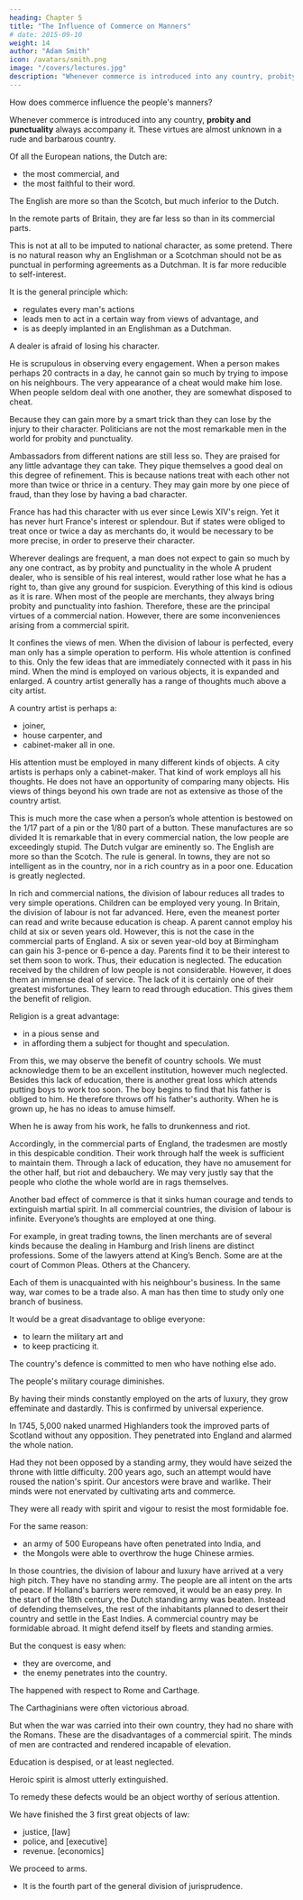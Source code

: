 ```yaml
---
heading: Chapter 5
title: "The Influence of Commerce on Manners"
# date: 2015-09-10
weight: 14
author: "Adam Smith"
icon: /avatars/smith.png
image: "/covers/lectures.jpg"
description: "Whenever commerce is introduced into any country, probity and punctuality always accompany it. These virtues are almost unknown in a rude and barbarous country"
---
```




How does commerce influence the people's manners?

Whenever commerce is introduced into any country, **probity and punctuality** always accompany it. These virtues are almost unknown in a rude and barbarous country.

Of all the European nations, the Dutch are:
- the most commercial, and
- the most faithful to their word.

The English are more so than the Scotch, but much inferior to the Dutch.

In the remote parts of Britain, they are far less so than in its commercial parts.

This is not at all to be imputed to national character, as some pretend.
There is no natural reason why an Englishman or a Scotchman should not be as punctual in performing agreements as a Dutchman.
It is far more reducible to self-interest.

It is the general principle which:
- regulates every man's actions
- leads men to act in a certain way from views of advantage, and
- is as deeply implanted in an Englishman as a Dutchman.

A dealer is afraid of losing his character.

He is scrupulous in observing every engagement.
When a person makes perhaps 20 contracts in a day, he cannot gain so much by trying to impose on his neighbours.
The very appearance of a cheat would make him lose.
When people seldom deal with one another, they are somewhat disposed to cheat.

Because they can gain more by a smart trick than they can lose by the injury to their character.
Politicians are not the most remarkable men in the world for probity and punctuality.

Ambassadors from different nations are still less so.
They are praised for any little advantage they can take.
They pique themselves a good deal on this degree of refinement.
This is because nations treat with each other not more than twice or thrice in a century.
They may gain more by one piece of fraud, than they lose by having a bad character.

France has had this character with us ever since Lewis XIV's reign.
Yet it has never hurt France's interest or splendour.
But if states were obliged to treat once or twice a day as merchants do, it would be necessary to be more precise, in order to preserve their character.

Wherever dealings are frequent, a man does not expect to gain so much by any one contract, as by probity and punctuality in the whole 
A prudent dealer, who is sensible of his real interest, would rather lose what he has a right to, than give any ground for suspicion.
Everything of this kind is odious as it is rare.
When most of the people are merchants, they always bring probity and punctuality into fashion.
Therefore, these are the principal virtues of a commercial nation.
However, there are some inconveniences arising from a commercial spirit.

It confines the views of men.
When the division of labour is perfected, every man only has a simple operation to perform.
His whole attention is confined to this.
Only the few ideas that are immediately connected with it pass in his mind.
When the mind is employed on various objects, it is expanded and enlarged.
A country artist generally has a range of thoughts much above a city artist.

A country artist is perhaps a:
- joiner,
- house carpenter, and
- cabinet-maker all in one.

His attention must be employed in many different kinds of objects.
A city artists is perhaps only a cabinet-maker.
That kind of work employs all his thoughts.
He does not have an opportunity of comparing many objects.
His views of things beyond his own trade are not as extensive as those of the country artist.

This is much more the case when a person’s whole attention is bestowed on the 1/17 part of a pin or the 1/80 part of a button.
These manufactures are so divided
It is remarkable that in every commercial nation, the low people are exceedingly stupid.
The Dutch vulgar are eminently so.
The English are more so than the Scotch.
The rule is general.
In towns, they are not so intelligent as in the country, nor in a rich country as in a poor one.
Education is greatly neglected.

In rich and commercial nations, the division of labour reduces all trades to very simple operations.
Children can be employed  very young.
In Britain, the division of labour is not far advanced.
Here, even the meanest porter can read and write because education is cheap.
A parent cannot employ his child at six or seven years old.
However, this is not the case in the commercial parts of England.
A six or seven year-old boy at Birmingham can gain his 3-pence or 6-pence a day.
Parents find it to be their interest to set them soon to work.
Thus, their education is neglected.
The education received by the children of low people is not considerable.
However, it does them an immense deal of service.
The lack of it is certainly one of their greatest misfortunes.
They learn to read through education.
This gives them the benefit of religion.

Religion is a great advantage:
- in a pious sense and
- in affording them a subject for thought and speculation.

From this, we may observe the benefit of country schools.
We must acknowledge them to be an excellent institution, however much neglected.
Besides this lack of education, there is another great loss which attends putting boys to work too soon.
The boy begins to find that his father is obliged to him.
He therefore throws off his father's authority.
When he is grown up, he has no ideas to amuse himself.

When he is away from his work, he falls to drunkenness and riot.

Accordingly, in the commercial parts of England, the tradesmen are mostly in this despicable condition.
Their work through half the week is sufficient to maintain them.
Through a lack of education, they have no amusement for the other half, but riot and debauchery.
We may very justly say that the people who clothe the whole world are in rags themselves.
 
Another bad effect of commerce is that it sinks human courage and tends to extinguish martial spirit.
In all commercial countries, the division of labour is infinite.
Everyone’s thoughts are employed at one thing.

For example, in great trading towns, the linen merchants are of several kinds because the dealing in Hamburg and Irish linens are distinct professions.
Some of the lawyers attend at King’s Bench.
Some are at the court of Common Pleas.
Others at the Chancery.

Each of them is unacquainted with his neighbour's business.
In the same way, war comes to be a trade also.
A man has then time to study only one branch of business.

It would be a great disadvantage to oblige everyone:
- to learn the military art and
- to keep practicing it.

The country's defence is committed to men who have nothing else ado.

The people's military courage diminishes.

By having their minds constantly employed on the arts of luxury, they grow effeminate and dastardly.
This is confirmed by universal experience.

In 1745, 5,000 naked unarmed Highlanders took the improved parts of Scotland without any opposition.
They penetrated into England and alarmed the whole nation.

Had they not been opposed by a standing army, they would have seized the throne with little difficulty.
200 years ago, such an attempt would have roused the nation's spirit.
Our ancestors were brave and warlike.
Their minds were not enervated by cultivating arts and commerce.

They were all ready with spirit and vigour to resist the most formidable foe.

For the same reason:
- an army of 500 Europeans have often penetrated into India, and
- the Mongols were able to overthrow the huge Chinese armies.

In those countries, the division of labour and luxury have arrived at a very high pitch.
They have no standing army.
The people are all intent on the arts of peace.
If Holland's barriers were removed, it would be an easy prey.
In the start of the 18th century, the Dutch standing army was beaten.
Instead of defending themselves, the rest of the inhabitants planned to  desert their country and settle in the East Indies.
A commercial country may be formidable abroad.
It might defend itself by fleets and standing armies.

But the conquest is easy when:
- they are overcome, and
- the enemy penetrates into the country.

The happened with respect to Rome and Carthage.

The Carthaginians were often victorious abroad.

But when the war was carried into their own country, they had no share with the Romans.
These are the disadvantages of a commercial spirit.
The minds of men are contracted and rendered incapable of elevation.

Education is despised, or at least neglected.

Heroic spirit is almost utterly extinguished.

To remedy these defects would be an object worthy of serious attention.

We have finished the 3 first great objects of law:
- justice, [law]
- police, and [executive]
- revenue. [economics]

We proceed to arms.
- It is the fourth part of the general division of jurisprudence.
